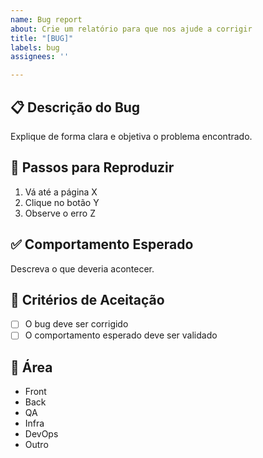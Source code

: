 ```yaml
---
name: Bug report
about: Crie um relatório para que nos ajude a corrigir
title: "[BUG]"
labels: bug
assignees: ''

---
```


## 📋 Descrição do Bug
Explique de forma clara e objetiva o problema encontrado.
## 🔄 Passos para Reproduzir
1. Vá até a página X  
2. Clique no botão Y  
3. Observe o erro Z  
## ✅ Comportamento Esperado
Descreva o que deveria acontecer.
## 🔎 Critérios de Aceitação
- [ ] O bug deve ser corrigido
- [ ] O comportamento esperado deve ser validado
## 🔧 Área
- Front  
- Back  
- QA  
- Infra  
- DevOps  
- Outro  
